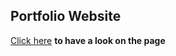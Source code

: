 ## Portfolio Website

[Click here](https://shuklaji02.github.io/Portfolio_website/) **to have a look on the page**
